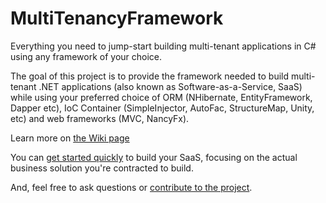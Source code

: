 # MultiTenancyFramework
Everything you need to jump-start building multi-tenant applications in C# using any framework of your choice.

The goal of this project is to provide the framework needed to build multi-tenant .NET applications (also known as Software-as-a-Service, SaaS) while using your preferred choice of ORM (NHibernate, EntityFramework, Dapper etc),
IoC Container (SimpleInjector, AutoFac, StructureMap, Unity, etc) and web frameworks (MVC, NancyFx).

Learn more on [the Wiki page](https://github.com/smbadiwe/MultiTenancyFramework/wiki) 

You can [get started quickly](https://github.com/smbadiwe/MultiTenancyFramework/wiki/Getting-Started) to build your SaaS, focusing on the actual business solution you're contracted to build.

And, feel free to ask questions or [contribute to the project](https://github.com/smbadiwe/MultiTenancyFramework/wiki/How-To-Contribute).
